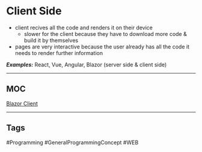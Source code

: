 # Client Side

- client recives all the code and renders it on their device
	- slower for the client because they have to download more code & build it by themselves
- pages are very interactive because the user already has all the code it needs to render further information

***Examples:*** React, Vue, Angular, Blazor (server side & client side)

***

## MOC

[Blazor Client](https://github.com/lucasmenke/notes/blob/main/Content/Blazor-Client.md)

***

## Tags

#Programming #GeneralProgrammingConcept #WEB 
